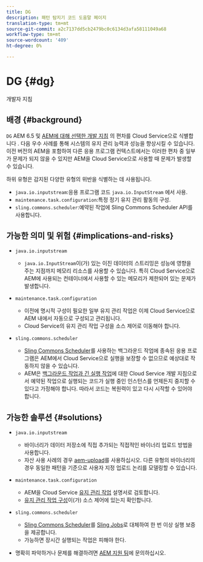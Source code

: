 ```yaml
---
title: DG
description: 패턴 탐지기 코드 도움말 페이지
translation-type: tm+mt
source-git-commit: a2c7137dd5cb2479bc0c6134d3afa58111049a68
workflow-type: tm+mt
source-wordcount: '409'
ht-degree: 0%

---
```



# DG {#dg}

개발자 지침

## 배경 {#background}

`DG` AEM 6.5 및  [AEM에 대해 선택한 개발 지침](https://experienceleague.adobe.com/docs/experience-manager-65/developing/introduction/dev-guidelines-bestpractices.html) 의 편차를 Cloud Service으로 식별합니다 [ ](https://experienceleague.adobe.com/docs/experience-manager-cloud-service/implementing/developing/development-guidelines.html). 다음 우수 사례를 통해 시스템의 유지 관리 능력과 성능을 향상시킬 수 있습니다. 이전 버전의 AEM을 포함하여 다른 응용 프로그램 컨텍스트에서는 이러한 편차 중 일부가 문제가 되지 않을 수 있지만 AEM을 Cloud Service으로 사용할 때 문제가 발생할 수 있습니다.

하위 유형은 감지된 다양한 유형의 위반을 식별하는 데 사용됩니다.

* `java.io.inputstream`:응용 프로그램 코드 `java.io.InputStream` 에서 사용.
* `maintenance.task.configuration`:특정 정기 유지 관리 활동의 구성.
* `sling.commons.scheduler`:예약된 작업에 Sling Commons Scheduler API를 사용합니다.

## 가능한 의미 및 위험 {#implications-and-risks}

* `java.io.inputstream`
   * `java.io.InputStream`이(가) 있는 이진 데이터의 스트리밍은 성능에 영향을 주는 지점까지 메모리 리소스를 사용할 수 있습니다. 특히 Cloud Service으로 AEM에 사용되는 컨테이너에서 사용할 수 있는 메모리가 제한되어 있는 문제가 발생합니다.

* `maintenance.task.configuration`
   * 이전에 명시적 구성이 필요한 일부 유지 관리 작업은 이제 Cloud Service으로 AEM 내에서 자동으로 구성되고 관리됩니다.
   * Cloud Service의 유지 관리 작업 구성을 소스 제어로 이동해야 합니다.

* `sling.commons.scheduler`
   * [Sling Commons Scheduler](https://sling.apache.org/documentation/bundles/scheduler-service-commons-scheduler.html)를 사용하는 백그라운드 작업에 종속된 응용 프로그램은 AEM에서 Cloud Service으로 실행을 보장할 수 없으므로 예상대로 작동하지 않을 수 있습니다.
   * AEM은 [백그라운드 작업과 긴 실행 작업](https://experienceleague.adobe.com/docs/experience-manager-cloud-service/implementing/developing/development-guidelines.html#background-tasks-and-long-running-jobs)에 대한 Cloud Service 개발 지침으로서 예약된 작업으로 실행되는 코드가 실행 중인 인스턴스를 언제든지 중지할 수 있다고 가정해야 합니다. 따라서 코드는 복원력이 있고 다시 시작할 수 있어야 합니다.

## 가능한 솔루션 {#solutions}

* `java.io.inputstream`
   * 바이너리가 데이터 저장소에 직접 추가되는 직접적인 바이너리 업로드 방법을 사용합니다.
   * 자산 사용 사례의 경우 [aem-upload](https://github.com/adobe/aem-upload)를 사용하십시오. 다른 유형의 바이너리의 경우 동일한 패턴을 기준으로 사용자 지정 업로드 논리를 모델링할 수 있습니다.

* `maintenance.task.configuration`
   * AEM을 Cloud Service [유지 관리 작업](https://experienceleague.adobe.com/docs/experience-manager-cloud-service/operations/maintenance.html) 설명서로 검토합니다.
   * [유지 관리 작업 구성](https://experienceleague.adobe.com/docs/experience-manager-cloud-service/implementing/deploying/overview.html#maintenance-tasks-configuration-in-source-control)이(가) 소스 제어에 있는지 확인합니다.

* `sling.commons.scheduler`
   * [Sling Commons Scheduler](https://sling.apache.org/documentation/bundles/scheduler-service-commons-scheduler.html)를 [Sling Jobs](https://sling.apache.org/documentation/bundles/apache-sling-eventing-and-job-handling.html#jobs-guarantee-of-processing)로 대체하여 한 번 이상 실행 보증을 제공합니다.
   * 가능하면 장시간 실행되는 작업은 피해야 한다.

* 명확히 파악하거나 문제를 해결하려면 [AEM 지원 팀](https://helpx.adobe.com/enterprise/using/support-for-experience-cloud.html)에 문의하십시오.
